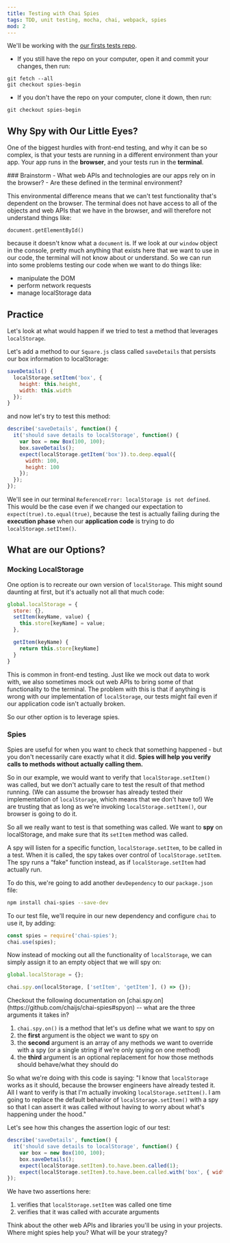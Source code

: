 ```yaml
---
title: Testing with Chai Spies
tags: TDD, unit testing, mocha, chai, webpack, spies
mod: 2
---
```


<section class="call-to-action">
We'll be working with the <a href="https://github.com/turingschool-examples/our-first-tests" target="\__blank"> our firsts tests repo</a>.

- If you still have the repo on your computer, open it and commit your changes, then run:
```
git fetch --all
git checkout spies-begin
```
- If you don't have the repo on your computer, clone it down, then run:
```
git checkout spies-begin
```
</section>

## Why Spy with Our Little Eyes?

One of the biggest hurdles with front-end testing, and why it can be so complex, is that your tests are running in a different environment than your app. Your app runs in the **browser**, and your tests run in the **terminal**.

<!-- I've mentioned in our first testing lesson, that TDD was pretty much always a process on the back-end, and it made sense there because when you're writing server-side/back-end code, you're pretty much living in your terminal. One reason testing didn't come around to the front-end side of things was because we have this environmental difference. We couldn't figure out how to run our tests in an environment that behaved like a browser. -->

<section class="call-to-action">
### Brainstorm
- What web APIs and technologies are our apps rely on in the browser?
- Are these defined in the terminal environment?
</section>

This environmental difference means that we can't test functionality that's dependent on the browser. The terminal does not have access to all of the objects and web APIs that we have in the browser, and will therefore not understand things like:

`document.getElementById()`

because it doesn't know what a `document` is. If we look at our `window` object in the console, pretty much anything that exists here that we want to use in our code, the terminal will not know about or understand. So we can run into some problems testing our code when we want to do things like:

* manipulate the DOM
* perform network requests
* manage localStorage data

## Practice

Let's look at what would happen if we tried to test a method that leverages `localStorage`.

Let's add a method to our `Square.js` class called `saveDetails` that persists our box information to localStorage:

```js
saveDetails() {
  localStorage.setItem('box', {
    height: this.height,
    width: this.width
  });
}
```

and now let's try to test this method:

```js
describe('saveDetails', function() {
  it('should save details to localStorage', function() {
    var box = new Box(100, 100);
    box.saveDetails();
    expect(localStorage.getItem('box')).to.deep.equal({
      width: 100,
      height: 100
    });
  });
});
```

We'll see in our terminal `ReferenceError: localStorage is not defined`. This would be the case even if we changed our expectation to `expect(true).to.equal(true)`, because the test is actually failing during the **execution phase** when our **application code** is trying to do `localStorage.setItem()`.


## What are our Options?

### Mocking LocalStorage

One option is to recreate our own version of `localStorage`. This might sound daunting at first, but it's actually not all that much code:

```js
global.localStorage = {
  store: {},
  setItem(keyName, value) {
    this.store[keyName] = value;
  },

  getItem(keyName) {
    return this.store[keyName]
  }
}
```

This is common in front-end testing. Just like we mock out data to work with, we also sometimes mock out web APIs to bring some of that functionality to the terminal. The problem with this is that if anything is wrong with our implementation of `localStorage`, our tests might fail even if our application code isn't actually broken.

So our other option is to leverage spies.


### Spies

Spies are useful for when you want to check that something happened - but you don't necessarily care exactly what it did. **Spies will help you verify calls to methods without actually calling them.**

So in our example, we would want to verify that `localStorage.setItem()` was called, but we don't actually care to test the result of that method running. (We can assume the browser has already tested their implementation of `localStorage`, which means that we don't have to!) We are trusting that as long as we're invoking `localStorage.setItem()`, our browser is going to do it.

So all we really want to test is that something was called. We want to **spy** on localStorage, and make sure that its `setItem` method was called.

A spy will listen for a specific function, `localStorage.setItem`, to be called in a test. When it is called, the spy takes over control of `localStorage.setItem`. The spy runs a “fake” function instead, as if `localStorage.setItem` had actually run.

To do this, we're going to add another `devDependency` to our `package.json` file:

```bash
npm install chai-spies --save-dev
```

To our test file, we'll require in our new dependency and configure `chai` to use it, by adding:

```js
const spies = require('chai-spies');
chai.use(spies);
```

Now instead of mocking out all the functionality of `localStorage`, we can simply assign it to an empty object that we will spy on:

```js
global.localStorage = {};
```


```js
chai.spy.on(localStorage, ['setItem', 'getItem'], () => {});
```

<section class="call-to-action">
Checkout the following documentation on [chai.spy.on](https://github.com/chaijs/chai-spies#spyon) -- what are the three arguments it takes in?
</section>


1. `chai.spy.on()` is a method that let's us define what we want to spy on
2. the **first** argument is the object we want to spy on
3. the **second** argument is an array of any methods we want to override with a spy (or a single string if we're only spying on one method)
4. the **third** argument is an optional replacement for how those methods should behave/what they should do

So what we're doing with this code is saying: "I know that `localStorage` works as it should, because the browser engineers have already tested it. All I want to verify is that I'm actually invoking `localStorage.setItem()`. I am going to replace the default behavior of `localStorage.setItem()` with a spy so that I can assert it was called without having to worry about what's happening under the hood."

Let's see how this changes the assertion logic of our test:

```js
describe('saveDetails', function() {
  it('should save details to localStorage', function() {
    var box = new Box(100, 100);
    box.saveDetails();
    expect(localStorage.setItem).to.have.been.called(1);
    expect(localStorage.setItem).to.have.been.called.with('box', { width: 100, height: 100 });
});
```

We have two assertions here:
1. verifies that `localStorage.setItem` was called one time
2. verifies that it was called with accurate arguments


<section class="call-to-action">
Think about the other web APIs and libraries you'll be using in your projects. Where might spies help you? What will be your strategy?
</section>
